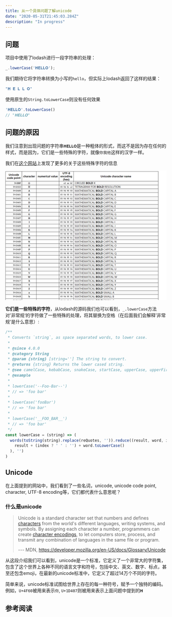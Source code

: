 ```yaml
---
title: 从一个具体问题了解unicode
date: "2020-05-31T21:45:03.284Z"
description: "In progress"
---
```


## 问题
项目中使用了lodash进行一段字符串的处理：
```javascript
_.lowerCase('𝐇𝐄𝐋𝐋𝐎');
```
我们期待它将字符串转换为小写的`hello`，但实际上lodash返回了这样的结果：
```javascript
"𝐇 𝐄 𝐋 𝐋 𝐎"
```
使用原生的`String.toLowerCase`则没有任何效果
```javascript
'𝐇𝐄𝐋𝐋𝐎'.toLowerCase()
// "𝐇𝐄𝐋𝐋𝐎"
```
## 问题的原因

我们注意到出现问题的字符串`𝐇𝐄𝐋𝐋𝐎`是一种粗体的形式，而这不是因为存在任何的样式，而是因为，它们是一些特殊的字符，就像`你我他`这样的汉字一样。

我们在[这个网站](https://unicode-search.net/unicode-namesearch.pl?term=BOLD)上发现了更多的关于这些特殊字符的信息

![image-20200531215839809](./image-20200531215839809.png)



**它们是一些特殊的字符**，从lodash的源码我们也可以看到，`_.lowerCase`方法对’非常规‘的字符做了一些特殊的处理，将其替换为空格（在后面我们会解释’非常规‘是什么意思）:

```javascript
/**
 * Converts `string`, as space separated words, to lower case.
 *
 * @since 4.0.0
 * @category String
 * @param {string} [string=''] The string to convert.
 * @returns {string} Returns the lower cased string.
 * @see camelCase, kebabCase, snakeCase, startCase, upperCase, upperFirst
 * @example
 *
 * lowerCase('--Foo-Bar--')
 * // => 'foo bar'
 *
 * lowerCase('fooBar')
 * // => 'foo bar'
 *
 * lowerCase('__FOO_BAR__')
 * // => 'foo bar'
 */
const lowerCase = (string) => (
  words(toString(string).replace(reQuotes, '')).reduce((result, word, index) => (
    result + (index ? ' ' : '') + word.toLowerCase()
  ), '')
)
```

## Unicode

在上面提到的网站中，我们看到了一些名词，unicode, unicode code point, character, UTF-8 encoding等，它们都代表什么意思呢？

### 什么是unicode

> Unicode is a standard character set that numbers and defines [characters](https://developer.mozilla.org/en-US/docs/Glossary/Character) from the world's different languages, writing systems, and symbols. By assigning each character a number, programmers can create [character encodings](https://developer.mozilla.org/en-US/docs/Glossary/Character_encoding), to let computers store, process, and transmit any combination of languages in the same file or program. 
>
>  --- MDN, https://developer.mozilla.org/en-US/docs/Glossary/Unicode

从这段介绍我们可以看到，unicode是一个标准，它定义了一个非常大的字符集，包含了这个世界上各种不同的语言文字和符号，包括中文、英文、数字、标点，甚至还包含emoji，在最新的unicode标准中，它定义了超过14万个不同的字符。

简单来说，unicode标准试图给世界上存在的每一种符号，赋予一个独特的编码。例如，`U+4F60`被用来表示`你`, `U+1D407`则被用来表示上面问题中提到的`𝐇`



## 参考阅读

